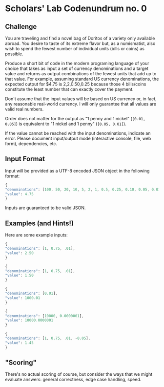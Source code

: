 # Scholars' Lab Codenundrum no. 0
## Challenge
You are traveling and find a novel bag of Doritos of a variety only available abroad. You desire to taste of its extreme flavor but, as a numismatist, also wish to spend the fewest number of individual units (bills or coins) as possible.

Produce a short bit of code in the modern programing language of your choice that takes as input a set of currency denominations and a target value and returns as output combinations of the fewest units that add up to that value. For example, assuming standard US currency denominations, the expected output for $4.75 is 2,2,0.50,0.25 because those 4 bills/coins constitute the least number that can exactly cover the payment.

Don't assume that the input values will be based on US currency or, in fact, any reasonable real-world currency. I will only guarantee that all values are valid real numbers.

Order does not matter for the output as "1 penny and 1 nickel" (`[0.01, 0.05]`) is equivalent to "1 nickel and 1 penny" (`[0.05, 0.01]`). 

If the value cannot be reached with the input denominations, indicate an error. Please document input/output mode (interactive console, file, web form), dependencies, etc.


## Input Format
Input will be provided as a UTF-8 encoded JSON object in the following format:

```javascript
{
"denominations": [100, 50, 20, 10, 5, 2, 1, 0.5, 0.25, 0.10, 0.05, 0.01],
"value": 4.75
}
```

Inputs are guaranteed to be valid JSON.

## Examples (and Hints!)
Here are some example inputs:
```javascript
{
"denominations": [1, 0.75, .01],
"value": 2.50
}
```
```javascript
{
"denominations": [1, 0.75, .01],
"value": 1.50
}
```

```javascript
{
"denominations": [0.01],
"value": 1000.01
}
```

```javascript
{
"denominations": [10000, 0.0000001],
"value": 10000.0000001
}
```
```javascript
{
"denominations": [1, 0.75, .01, -0.05],
"value": 1.45
}
```

## "Scoring"
There's no actual scoring of course, but consider the ways that we might evaluate answers: general correctness, edge case handling, speed.
